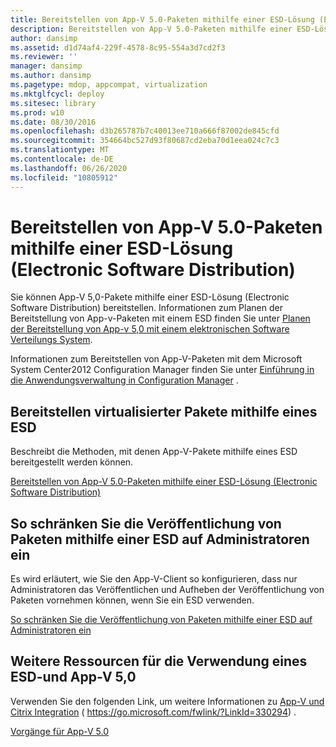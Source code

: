 ```yaml
---
title: Bereitstellen von App-V 5.0-Paketen mithilfe einer ESD-Lösung (Electronic Software Distribution)
description: Bereitstellen von App-V 5.0-Paketen mithilfe einer ESD-Lösung (Electronic Software Distribution)
author: dansimp
ms.assetid: d1d74af4-229f-4578-8c95-554a3d7cd2f3
ms.reviewer: ''
manager: dansimp
ms.author: dansimp
ms.pagetype: mdop, appcompat, virtualization
ms.mktglfcycl: deploy
ms.sitesec: library
ms.prod: w10
ms.date: 08/30/2016
ms.openlocfilehash: d3b265787b7c40013ee710a666f87002de845cfd
ms.sourcegitcommit: 354664bc527d93f80687cd2eba70d1eea024c7c3
ms.translationtype: MT
ms.contentlocale: de-DE
ms.lasthandoff: 06/26/2020
ms.locfileid: "10805912"
---
```

# Bereitstellen von App-V 5.0-Paketen mithilfe einer ESD-Lösung (Electronic Software Distribution)


Sie können App-V 5,0-Pakete mithilfe einer ESD-Lösung (Electronic Software Distribution) bereitstellen. Informationen zum Planen der Bereitstellung von App-v-Paketen mit einem ESD finden Sie unter [Planen der Bereitstellung von App-v 5,0 mit einem elektronischen Software Verteilungs System](planning-to-deploy-app-v-50-with-an-electronic-software-distribution-system.md).

Informationen zum Bereitstellen von App-V-Paketen mit dem Microsoft System Center2012 Configuration Manager finden Sie unter [Einführung in die Anwendungsverwaltung in Configuration Manager](https://go.microsoft.com/fwlink/?LinkId=281816) .

## Bereitstellen virtualisierter Pakete mithilfe eines ESD


Beschreibt die Methoden, mit denen App-V-Pakete mithilfe eines ESD bereitgestellt werden können.

[Bereitstellen von App-V 5.0-Paketen mithilfe einer ESD-Lösung (Electronic Software Distribution)](how-to-deploy-app-v-50-packages-using-electronic-software-distribution.md)

## So schränken Sie die Veröffentlichung von Paketen mithilfe einer ESD auf Administratoren ein


Es wird erläutert, wie Sie den App-V-Client so konfigurieren, dass nur Administratoren das Veröffentlichen und Aufheben der Veröffentlichung von Paketen vornehmen können, wenn Sie ein ESD verwenden.

[So schränken Sie die Veröffentlichung von Paketen mithilfe einer ESD auf Administratoren ein](how-to-enable-only-administrators-to-publish-packages-by-using-an-esd.md)






## Weitere Ressourcen für die Verwendung eines ESD-und App-V 5,0


Verwenden Sie den folgenden Link, um weitere Informationen zu [App-V und Citrix Integration](https://go.microsoft.com/fwlink/?LinkId=330294 ) ( https://go.microsoft.com/fwlink/?LinkId=330294) .

[Vorgänge für App-V 5.0](operations-for-app-v-50.md)

 

 





